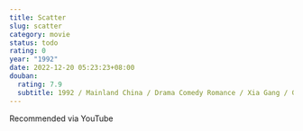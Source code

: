```yaml
---
title: Scatter
slug: scatter
category: movie
status: todo
rating: 0
year: "1992"
date: 2022-12-20 05:23:23+08:00
douban:
  rating: 7.9
  subtitle: 1992 / Mainland China / Drama Comedy Romance / Xia Gang / Ge You Xu Fan
---
```


Recommended via YouTube
